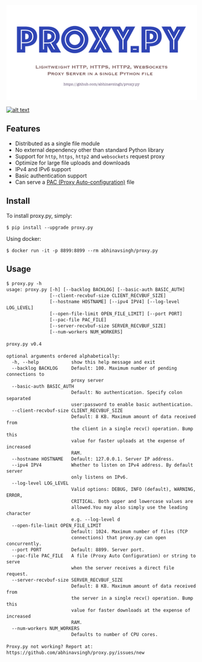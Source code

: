 [![Proxy.Py](ProxyPy.png)](https://github.com/abhinavsingh/proxy.py)

[![alt text](https://travis-ci.org/abhinavsingh/proxy.py.svg?branch=develop "Build Status")](https://travis-ci.org/abhinavsingh/proxy.py/)

Features
--------

- Distributed as a single file module
- No external dependency other than standard Python library
- Support for `http`, `https`, `http2` and `websockets` request proxy
- Optimize for large file uploads and downloads
- IPv4 and IPv6 support
- Basic authentication support
- Can serve a [PAC (Proxy Auto-configuration)](https://en.wikipedia.org/wiki/Proxy_auto-config) file

Install
-------

To install proxy.py, simply:

	$ pip install --upgrade proxy.py

Using docker:

    $ docker run -it -p 8899:8899 --rm abhinavsingh/proxy.py

Usage
-----

```
$ proxy.py -h
usage: proxy.py [-h] [--backlog BACKLOG] [--basic-auth BASIC_AUTH]
                [--client-recvbuf-size CLIENT_RECVBUF_SIZE]
                [--hostname HOSTNAME] [--ipv4 IPV4] [--log-level LOG_LEVEL]
                [--open-file-limit OPEN_FILE_LIMIT] [--port PORT]
                [--pac-file PAC_FILE]
                [--server-recvbuf-size SERVER_RECVBUF_SIZE]
                [--num-workers NUM_WORKERS]

proxy.py v0.4

optional arguments ordered alphabetically:
  -h, --help            show this help message and exit
  --backlog BACKLOG     Default: 100. Maximum number of pending connections to
                        proxy server
  --basic-auth BASIC_AUTH
                        Default: No authentication. Specify colon separated
                        user:password to enable basic authentication.
  --client-recvbuf-size CLIENT_RECVBUF_SIZE
                        Default: 8 KB. Maximum amount of data received from
                        the client in a single recv() operation. Bump this
                        value for faster uploads at the expense of increased
                        RAM.
  --hostname HOSTNAME   Default: 127.0.0.1. Server IP address.
  --ipv4 IPV4           Whether to listen on IPv4 address. By default server
                        only listens on IPv6.
  --log-level LOG_LEVEL
                        Valid options: DEBUG, INFO (default), WARNING, ERROR,
                        CRITICAL. Both upper and lowercase values are
                        allowed.You may also simply use the leading character
                        e.g. --log-level d
  --open-file-limit OPEN_FILE_LIMIT
                        Default: 1024. Maximum number of files (TCP
                        connections) that proxy.py can open concurrently.
  --port PORT           Default: 8899. Server port.
  --pac-file PAC_FILE   A file (Proxy Auto Configuration) or string to serve
                        when the server receives a direct file request.
  --server-recvbuf-size SERVER_RECVBUF_SIZE
                        Default: 8 KB. Maximum amount of data received from
                        the server in a single recv() operation. Bump this
                        value for faster downloads at the expense of increased
                        RAM.
  --num-workers NUM_WORKERS
                        Defaults to number of CPU cores.

Proxy.py not working? Report at:
https://github.com/abhinavsingh/proxy.py/issues/new
```
